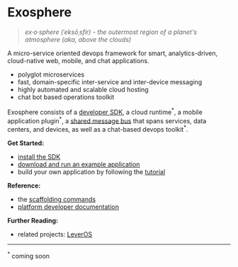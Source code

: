 # Exosphere
> _ex·o·sphere (ˈeksōˌsfir) - the outermost region of a planet's atmosphere (aka, above the clouds)_

A micro-service oriented devops framework
for smart, analytics-driven, cloud-native web, mobile, and chat applications.

- polyglot microservices
- fast, domain-specific inter-service and inter-device messaging
- highly automated and scalable cloud hosting
- chat bot based operations toolkit

Exosphere consists of a [developer SDK](https://github.com/originate/exosphere-sdk),
a cloud runtime<sup>&#42;</sup>,
a mobile application plugin<sup>&#42;</sup>,
a [shared message bus](https://github.com/originate/exocom-dev) that spans services, data centers, and devices,
as well as a chat-based devops toolkit<sup>&#42;</sup>.


__Get Started:__
* [install the SDK](install.md)
* [download and run an example application](example-apps.md)
* build your own application by following the [tutorial](tutorial)

__Reference:__
* the [scaffolding commands](scaffolding.md)
* [platform developer documentation](developers/developers.md)

__Further Reading:__
* related projects: [LeverOS](https://github.com/leveros/leveros)


<hr>

<sup>&#42;</sup>
coming soon
